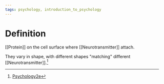 ```yaml
---
tags: psychology, introduction_to_psychology
---
```


# Definition

[[Protein]] on the cell surface where [[Neurotransmitter]] attach.

They vary in shape, with different shapes "matching" different [[Neurotransmitter]].[^1]

[^1]: [Psychology2e](zotero://open-pdf/library/items/SSTBV7L5?page=91)